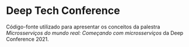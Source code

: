 # Deep Tech Conference

Código-fonte utilizado para apresentar os conceitos da palestra _Microsserviços do mundo real: Começando com microsserviços_ da Deep Conference 2021.

